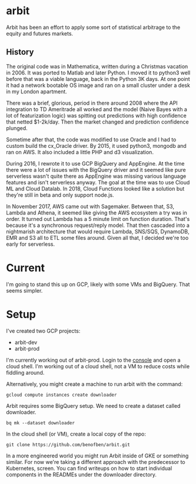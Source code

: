 # arbit

Arbit has been an effort to apply some sort of statistical arbitrage to the equity and futures markets.  

## History
The original code was in Mathematica, written during a Christmas vacation in 2006.  It was ported to Matlab and later Python.  I moved it to python3 well before that was a viable language, back in the Python 3K days.  At one point it had a network bootable OS image and ran on a small cluster under a desk in my London apartment.  

There was a brief, glorious, period in there around 2008 where the API integration to TD Ameritrade all worked and the model (Naive Bayes with a lot of featurization logic) was spitting out predictions with high confidence that netted $1-2k/day.  Then the market changed and prediction confidence plunged.

Sometime after that, the code was modified to use Oracle and I had to custom build the cx_Oracle driver.  By 2015, it used python3, mongodb and ran on AWS.  It also included a little PHP and d3 visualization.

During 2016, I rewrote it to use GCP BigQuery and AppEngine.  At the time there were a lot of issues with the BigQuery driver and it seemed like pure serverless wasn't quite there as AppEngine was missing various language features and isn't serverless anyway.  The goal at the time was to use Cloud ML and Cloud Datalab.  In 2018, Cloud Functions looked like a solution but they're still in beta and only support node.js.

In November 2017, AWS came out with Sagemaker.  Between that, S3, Lambda and Athena, it seemed like giving the AWS ecosystem a try was in order.  It turned out Lambda has a 5 minute limit on function duration.  That's because it's a synchronous request/reply model.  That then cascaded into a nightmarish architecture that would require Lambda, SNS/SQS, DynamoDB, EMR and S3 all to ETL some files around.  Given all that, I decided we're too early for serverless.

# Current

I'm going to stand this up on GCP, likely with some VMs and BigQuery.  That seems simpler.

# Setup

I've created two GCP projects:
* arbit-dev
* arbit-prod

I'm currently working out of arbit-prod.  Login to the [console](https://console.cloud.google.com/) and open a cloud shell.  I'm working out of a cloud shell, not a VM to reduce costs while fiddling around.

Alternatively, you might create a machine to run arbit with the command:

    gcloud compute instances create downloader

Arbit requires some BigQuery setup.  We need to create a dataset called downloader.

    bq mk --dataset downloader

In the cloud shell (or VM), create a local copy of the repo:

    git clone https://github.com/benofben/arbit.git

In a more engineered world you might run Arbit inside of GKE or something similar.  For now we're taking a different approach with the predecessor to Kubernetes, screen.  You can find writeups on how to start individual components in the READMEs under the downloader directory.
